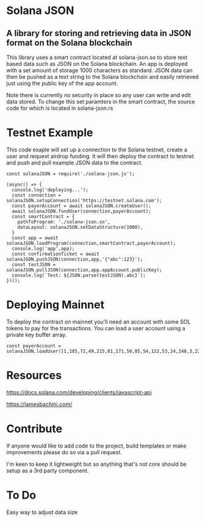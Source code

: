 # Solana JSON

## A library for storing and retrieving data in JSON format on the Solana blockchain

This library uses a smart contract located at solana-json.so to store text based data such as JSON on the Solana blockchain. An app is deployed with a set amount of storage 1000 characters as standard. JSON data can then be pushed as a text string to the Solana blockchain and easily retrieved just using the public key of the app account.

Note there is currently no security in place so any user can write and edit data stored. To change this set paramters in the smart contract, the source code for which is located in solana-json.rs

# Testnet Example
This code exaple will set up a connection to the Solana testnet, create a user and request airdrop funding. It will then deploy the contract to testnet and push and pull example JSON data to the contract.
```
const solanaJSON = require('./solana-json.js');

(async() => {
  console.log('deploying...');
  const connection = solanaJSON.setupConnection('https://testnet.solana.com');
  const payerAccount = await solanaJSON.createUser();
  await solanaJSON.fundUser(connection,payerAccount);
  const smartContract = {
    pathToProgram: './solana-json.so',
    dataLayout: solanaJSON.setDataStructure(1000),
  }
  const app = await solanaJSON.loadProgram(connection,smartContract,payerAccount);
  console.log('app',app);
  const confirmationTicket = await solanaJSON.pushJSON(connection,app,'{"abc":123}');
  const testJSON = solanaJSON.pullJSON(connection,app.appAccount.publicKey);
  console.log(`Test: ${JSON.parse(testJSON).abc}`);
})();
```

# Deploying Mainnet

To deploy the contract on mainnet you'll need an account with some SOL tokens to pay for the transactions. You can load a user account using a private key buffer array.
```
const payerAccount = solanaJSON.loadUser([1,185,72,49,215,81,171,50,85,54,122,53,24,248,3,221,42,85,82,43,128,80,215,127,68,99,172,141,116,237,232,85,185,31,141,73,173,222,173,174,4,212,0,104,157,80,63,147,21,81,140,201,113,76,156,161,154,92,70,67,163,52,219,72]);
```

# Resources
https://docs.solana.com/developing/clients/javascript-api

https://jamesbachini.com/


# Contribute
If anyone would like to add code to the project, build templates or make improvements please do so via a pull request.

I'm keen to keep it lightweight but so anything that's not core should be setup as a 3rd party component.

# To Do
Easy way to adjust data size